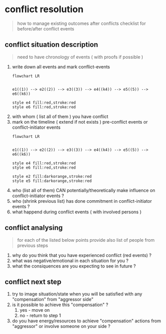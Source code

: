 # conflict resolution
> how to manage existing outcomes after conflicts
> checklist for before/after conflict events


## conflict situation description
> need to have chronology of events ( with proofs if possible )
1. write down all events and mark conflict-events
   ```mermaid
   flowchart LR

   
   e1((1)) --> e2((2)) --> e3((3)) --> e4((k4)) --> e5((5)) --> e6((k6))

   style e4 fill:red,stroke:red
   style e6 fill:red,stroke:red
   ```
2. with whom ( list all of them ) you have conflict
3. mark on the timeline ( extend if not exists ) pre-conflict events or conflict-initiator events
   ```mermaid
   flowchart LR

   
   e1((1)) --> e2((2)) --> e3((3)) --> e4((k4)) --> e5((5)) --> e6((k6))

   style e4 fill:red,stroke:red
   style e6 fill:red,stroke:red

   style e2 fill:darkorange,stroke:red
   style e5 fill:darkorange,stroke:red
   ```
4. who (list all of them) CAN potentially/theoretically make influence on conflict-initiator events ?
5. who (shrink previous list) has done commitment in conflict-initiator events ?
6. what happend during conflict events ( with involved persons )

## conflict analysing
> for each of the listed below points provide also list of people from previous steps
1. why do you think that you have experienced conflict (red events) ?
2. what was negative/emotional in each situation for you ?
3. what the consiquences are you expecting to see in future ?

## conflict next step
1. try to image situation/state when you will be satisfied with any "compensation" from "aggressor side"
2. is it possible to achieve this "compensation" ?
   1. yes - move on
   2. no - return to step 1
3. do you have energy/resources to achieve "compensation" actions from "aggressor" or involve someone on your side ?
